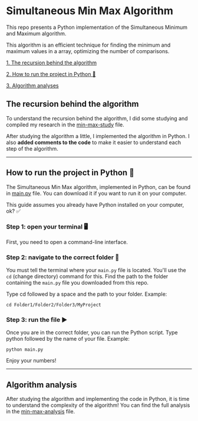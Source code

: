 # Simultaneous Min Max Algorithm
This repo presents a Python implementation of the Simultaneous Minimum and Maximum algorithm. 

This algorithm is an efficient technique for finding the minimum and maximum values in a array, optimizing the number of comparisons.

[1. The recursion behind the algorithm](#the-recursion-behind-the-algorithm)

[2. How to run the project in Python 🐍](#how-to-run-the-project-in-python)

[3. Algorithm analyses](#algorithm-analyses)

## The recursion behind the algorithm
To understand the recursion behind the algorithm, I did some studying and compiled my research in the [min-max-study](docs/min-max-study.md) file.

After studying the algorithm a little, I implemented the algorithm in Python. I also **added comments to the code** to make it easier to understand each step of the algorithm.

---

## How to run the project in Python 🐍
The Simultaneous Min Max algorithm, implemented in Python, can be found in [main.py](code/main.py) file. You can download it if you want to run it on your computer.

This guide assumes you already have Python installed on your computer, ok? ✅

### Step 1: open your terminal 🖥️
First, you need to open a command-line interface.

### Step 2: navigate to the correct folder 📂
You must tell the terminal where your `main.py` file is located. You'll use the `cd` (change directory) command for this. Find the path to the folder containing the `main.py` file you downloaded from this repo.

Type cd followed by a space and the path to your folder. Example:

`cd Folder1/Folder2/Folder3/MyProject`

### Step 3: run the file ▶️
Once you are in the correct folder, you can run the Python script. Type python followed by the name of your file. Example:

`python main.py`

Enjoy your numbers!

---

## Algorithm analysis
After studying the algorithm and implementing the code in Python, it is time to understand the complexity of the algorithm! You can find the full analysis in the [min-max-analysis](docs/min-max-analysis.md) file.

